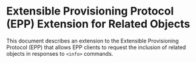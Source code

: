 # Extensible Provisioning Protocol (EPP) Extension for Related Objects

This document describes an extension to the Extensible Provisioning Protocol (EPP) that allows EPP clients to request the inclusion of related objects in responses to `<info>` commands.
